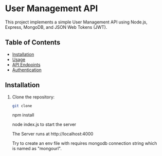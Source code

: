 # User Management API

This project implements a simple User Management API using Node.js, Express, MongoDB, and JSON Web Tokens (JWT).

## Table of Contents

- [Installation](#installation)
- [Usage](#usage)
- [API Endpoints](#api-endpoints)
- [Authentication](#authentication)

## Installation

1. Clone the repository:

   ```bash
   git clone
   ```
   npm install

   node index.js to start the server

   The Server runs at http://localhost:4000

   Try to create an env file with requires mongodb connection string which is named as "mongourl".
